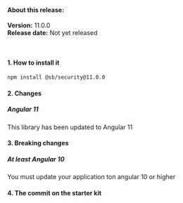 #### About this release:

**Version:** 11.0.0  
**Release date:** Not yet released

<br>

#### 1. How to install it

```bash
npm install @sb/security@11.0.0
```

#### 2. Changes

##### Angular 11
This library has been updated to Angular 11

#### 3. Breaking changes

##### At least Angular 10
You must update your application ton angular 10 or higher

#### 4. The commit on the starter kit

